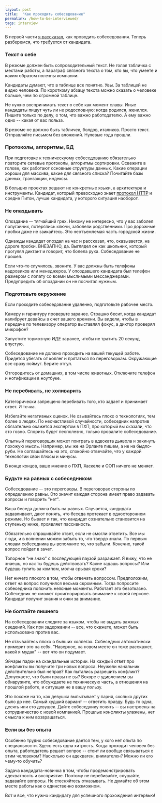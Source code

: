 ```yaml
---
layout: post
title:  "Как проходить собеседование"
permalink: /how-to-be-interviewed/
tags: interview
---
```


В первой части [я рассказал][1stpart], как проводить
собеседования. Теперь разберемся, что требуется от кандидата.

### Текст о себе

В резюме должен быть сопроводительный текст. Не голая табличка с
местами работы, а параграф связного текста о том, кто вы, что умеете и
каким образом полезны компании.

Кандидаты думают, что в таблице все понятно. Увы. За таблицей не видно
человека. По короткому абзацу текста можно сказать о человеке больше,
чем по огромной таблице.

Не нужно воспринимать текст о себе как момент славы. Иные кандидаты
пишут чуть ли не родословную: когда родился, женился. Пишите только по
делу, о том, что важно работодателю. А ему важно одно -- какая от вас
польза.

В резюме не должно быть табличек, болдов, италиков. Просто
текст. Отправляйте письмом без вложений. Нулевые года прошли.

### Протоколы, алгоритмы, БД

При подготовке к техническуому собеседованию обязательно повторите
сетевые протоколы, алгоритмы сортировки. Освежите в голове, как
работают основные структуры данных. Какие операции хороши для массива,
какие для связного списка? Почитайте базы данных, транзакции, индексы.

В больших проектах решают не конкретные языки, а архитектура и
инструменты. Кандидат, который превосходно знает [протокол HTTP][http]
и средне Питон, лучше кандидата, у которого ситуация наоборот.

### Не опаздывать

Опоздание -- тягчайший грех. Никому не интересно, что у вас заболел
попугайчик, потерялись ключи, заболели родственники. Про дорожные
пробки даже не заикайтесь. Это неотъемлемая часть городской жизни.

Однажды кандидат опоздал на час и рассказал, что, оказывается, на
дороге пробки. ВНЕЗАПНО, да. Выглядел он как школьник, который
прогулял диктант и говорит, что болела рука. Собеседование не прошел.

Если что-то случилось, звоните. У вас должны быть телефоны кадровиков
или менеджеров. У опоздавшего кандидата был телефон размером с лопату
со всеми мыслимыми мессанджерами. Предупредить об опоздании он не
посчитал нужным.

### Подготовьте окружение

Если проходите собеседование удаленно, подготовьте рабочее
место.

Камеру и гарнитуру проверьте заранее. Страшно бесит, когда кандидат
калибрует девайсы в счет вашего времени. Вы видели, чтобы в передаче
по телевизору оператор выставлял фокус, а диктор проверял микрофон?

Запустите тормозную ИДЕ заранее, чтобы не тратить 20 секунд
впустую.

Собеседование не должно проходить на вашей текущей работе. Придется
убегать от коллег и прятаться по переговоркам. Окружающие все сразу
поймут. Берите отгул.

Отгородитесь от домашних, в том числе животных. Отключите телефон и
нотификации в ноутбуке.

### Не перебивать, не холиварить

Категорически запрещено перебивать того, кто задает и принимает
ответ. И точка.

Избегайте негативных оценок. Не озывайтесь плохо о технологиях, тем
более о людях. По несчастливой случайности, собеседник напротив
обязательно окажется экспертом в ПХП, про который вы сказали, что это
говно. Спорить будет песполезно, только провалите собеседование.

Опытный переговорщик может поиграть в адвоката дьявола и закинуть
похожую мысль. Например, мы же на Эрланге пишем, а не на
быдло-руби. Не соглашайтесь на это, спокойно отвечайте, что у каждой
технологии свои плюсы и минусы.

В конце концов, ваше мнение о ПХП, Хаскеле и ООП ничего не меняет.

### Будьте на равных с собеседником

Собеседование -- это переговоры. В переговорах стороны по определению
равны. Это значит каждая сторона имеет право задавать вопросы и
говорить "нет".

Ваша беседа должна быть на равных. Случается, кандидата задавливают,
дают понять, что беседа протекает в одностороннем режиме. Но бывает и
так, что кандидат сознательно становится на ступеньку ниже, проявляет пассивность.

Обязательно спрашивайте ответ, если не смогли ответить. Все мы люди, и
в волнении можем забыть то, что твердо знали. По первым словам
собеседника вы вспомните то, что забыли. Конечно, такой вопрос пойдет
в зачет.

Топорное "не знаю" с последующей паузой разражает. Я вижу, что не
знаешь, но как ты будешь действовать? Какие задашь вопросы? Или будешь
тупить за компом, молча срывая сроки?

Нет ничего плохого в том, чтобы отвечать вопросом. Предположим, ответ
на вопрос получился весьма скромным. Тогда попросите собеседника
пояснить неясные моменты. Работает это безотказно. Собеседник не
сможет проигнорировать внимание к своей персоне. Кандидат получит
знания и очки за внимание.

### Не болтайте лишнего

На собеседовании следите за языком, чтобы не выдать важных
сведений. Как при задержании -- все, что скажете, может быть
использовано против вас.

Не отзывайтесь плохо о бывших коллегах. Собеседник автоматиески
примерит это на себя. "Наверное, на новом месте он тоже расскажет,
какой я мудак" -- вот что он подумает.

Эйчары падки на скандальные истории. На каждый ответ про конфликты вы
получите три новых вопроса. Неужели начальник действительно был
неправ? Как пытались разрешить конфликт? Допускаете, что были правы не
вы? Вскоре с удивлением вы обнаружите, что обсуждаете не техническую
часть, а отношения на прошлой работе, и ситуация не в вашу пользу.

Это похоже на то, как девушка выпытывает у парня, сколько других было
до нее. Самый худший вариант -- ответить правду. Будь то одна, десять
или сто девушек. Дайте собеседнику понять -- вы настроены на
сотрудничество с новой компанией. Прошлые конфликты улажены, нет
смысла к ним возвращаться.

### Если вы без опыта

Особенно трудно собеседование дается тем, у кого нет опыта по
специальности. Здесь есть одна хитрость. Когда проходит человек без
опыта, работодатель решает вопрос -- стоит ли вообще связываться с
этим человеком? Насколько он адекватен, внимателен? Можно ли его
чему-то обучить?

Задача кандидата-новичка в том, чтобы продемонстрировать адекватность
и восприятие. Поэтому не перебивайте, слушайте, задавайте вопросы. Не
стесняйтесь отказывать. Не думайте об этом месте работы как о
единственно возможном.

Вот и все, что нужно кандидату для успешного прохождения интервью!

[1stpart]: /how-to-interview
[http]: /interview/#http
